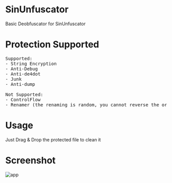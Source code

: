 # SinUnfuscator
Basic Deobfuscator for SinUnfuscator

# Protection Supported
<pre>
Supported:
- String Encryption
- Anti-Debug
- Anti-de4dot
- Junk
- Anti-dump

Not Supported:
- ControlFlow
- Renamer (the renaming is random, you cannot reverse the original name)
</pre>

# Usage
Just Drag & Drop the protected file to clean it

# Screenshot
![app](https://i.imgur.com/rZpii5W.png)

